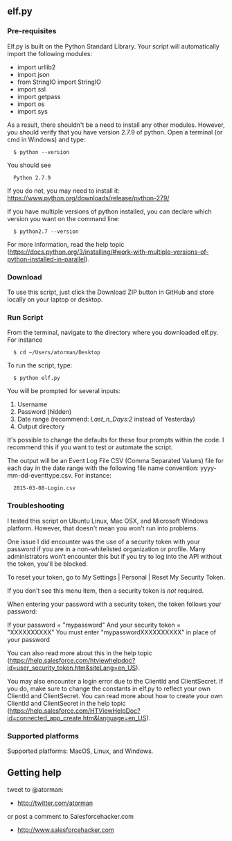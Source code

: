 ## elf.py

### Pre-requisites

Elf.py is built on the Python Standard Library. Your script will automatically import the following modules:

* import urllib2
* import json
* from StringIO import StringIO
* import ssl
* import getpass
* import os
* import sys

As a result, there shouldn't be a need to install any other modules. However, you should verify that you have version 2.7.9 of python. Open a terminal (or cmd in Windows) and type:

      $ python --version

You should see

      Python 2.7.9

If you do not, you may need to install it: https://www.python.org/downloads/release/python-279/

If you have multiple versions of python installed, you can declare which version you want on the command line:

      $ python2.7 --version

For more information, read the help topic (https://docs.python.org/3/installing/#work-with-multiple-versions-of-python-installed-in-parallel).

### Download

To use this script, just click the Download ZIP button in GitHub and store locally on your laptop or desktop.

### Run Script

From the terminal, navigate to the directory where you downloaded elf.py. For instance

      $ cd ~/Users/atorman/Desktop

To run the script, type:

      $ python elf.py

You will be prompted for several inputs:
1. Username
2. Password (hidden)
3. Date range (recommend: *Last_n_Days:2* instead of Yesterday)
4. Output directory

It's possible to change the defaults for these four prompts within the code. I recommend this if you want to test or automate the script.

The output will be an Event Log File CSV (Comma Separated Values) file for each day in the date range with the following file name convention: yyyy-mm-dd-eventtype.csv. For instance:

      2015-03-08-Login.csv

### Troubleshooting

I tested this script on Ubuntu Linux, Mac OSX, and Microsoft Windows platform. However, that doesn't mean you won't run into problems.

One issue I did encounter was the use of a security token with your password if you are in a non-whitelisted organization or profile. Many administrators won't encounter this but if you try to log into the API without the token, you'll be blocked.

To reset your token, go to My Settings | Personal | Reset My Security Token. 

If you don't see this menu item, then a security token is *not* required.

When entering your password with a security token, the token follows your password:

If your password = "mypassword"
And your security token = "XXXXXXXXXX"
You must enter "mypasswordXXXXXXXXXX" in place of your password

You can also read more about this in the help topic (https://help.salesforce.com/htviewhelpdoc?id=user_security_token.htm&siteLang=en_US).

You may also encounter a login error due to the ClientId and ClientSecret. If you do, make sure to change the constants in elf.py to reflect your own ClientId and ClientSecret. You can read more about how to create your own ClientId and ClientSecret in the help topic (https://help.salesforce.com/HTViewHelpDoc?id=connected_app_create.htm&language=en_US).

### Supported platforms

Supported platforms: MacOS, Linux, and Windows.  

## Getting help

tweet to @atorman:

* http://twitter.com/atorman

or post a comment to Salesforcehacker.com

* http://www.salesforcehacker.com
